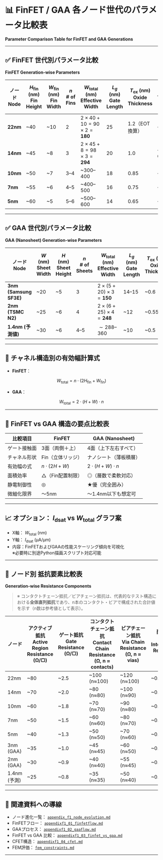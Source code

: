 # 📊 FinFET / GAA 各ノード世代のパラメータ比較表  
**Parameter Comparison Table for FinFET and GAA Generations**

---

## ✅ FinFET 世代別パラメータ比較  
**FinFET Generation-wise Parameters**

| ノード<br>Node | $H_{\mathrm{fin}}$ (nm)<br>Fin Height | $W_{\mathrm{fin}}$ (nm)<br>Fin Width | $n$<br># of Fins | $W_{\mathrm{total}}$ (nm)<br>Effective Width | $L_g$ (nm)<br>Gate Length | $T_{\mathrm{ox}}$ (nm)<br>Oxide Thickness | $V_{\mathrm{th}}$ (V)<br>Threshold Voltage | $I_{\mathrm{dlin}}$ (μA/μm)<br>Linear Current | $I_{\mathrm{dsat}}$ (μA/μm)<br>Saturation Current | $I_{\mathrm{off}}$ (nA/μm)<br>Leakage | $I_{\mathrm{cutoff}}$ (nA)<br>Cutoff Current | $B_{V\mathrm{ds}}$ (V)<br>Breakdown Voltage |
|---------------|------------------------|----------------------|------------|-----------------------------------|----------------------|----------------------------|------------------------------|-------------------------------|--------------------------------|------------------------------|--------------------------------|------------------------------|
| **22nm**      | ~40                   | ~10                 | 2          | $2 \times 40 + 10 = 90 \times 2 = \mathbf{180}$ | 25                   | 1.2（EOT換算）            | ~0.4–0.5                    | ~500                         | ~1000                         | ~10                         | ~100                          | ~2.0                         |
| **14nm**      | ~45                   | ~8                  | 3          | $2 \times 45 + 8 = 98 \times 3 = \mathbf{294}$ | 20                   | 1.0                       | ~0.35–0.45                  | ~550                         | ~1100                         | ~5                          | ~50                           | ~1.8                         |
| **10nm**      | ~50                   | ~7                  | 3–4        | ~300–400                         | 18                   | 0.85                      | ~0.3–0.4                    | ~600                         | ~1200                         | ~1–2                        | ~10–20                        | ~1.6                         |
| **7nm**       | ~55                   | ~6                  | 4–5        | ~400–500                         | 16                   | 0.75                      | ~0.3                        | ~650                         | ~1300                         | <1                          | ~5                            | ~1.5                         |
| **5nm**       | ~60                   | ~5                  | 5–6        | ~500–600                         | 14                   | 0.65                      | ~0.25–0.3                   | ~700                         | ~1400                         | <0.5                        | ~1–2                          | ~1.3                         |

---

## ✅ GAA 世代別パラメータ比較  
**GAA (Nanosheet) Generation-wise Parameters**

| ノード<br>Node | $W$ (nm)<br>Sheet Width | $H$ (nm)<br>Sheet Height | $n$<br># of Sheets | $W_{\mathrm{total}}$ (nm)<br>Effective Width | $L_g$ (nm)<br>Gate Length | $T_{\mathrm{ox}}$ (nm)<br>Oxide Thickness | $V_{\mathrm{th}}$ (V)<br>Threshold Voltage | $I_{\mathrm{dlin}}$ (μA/μm)<br>Linear Current | $I_{\mathrm{dsat}}$ (μA/μm)<br>Saturation Current | $I_{\mathrm{off}}$ (nA/μm)<br>Leakage | $I_{\mathrm{cutoff}}$ (nA)<br>Cutoff Current | $B_{V\mathrm{ds}}$ (V)<br>Breakdown Voltage |
|------------------------|------------------|-------------------|----------------|------------------------------------|----------------------|----------------------------|------------------------------|-------------------------------|--------------------------------|------------------------------|--------------------------------|------------------------------|
| **3nm (Samsung SF3E)** | ~20             | ~5                | 3              | $2 \times (5 + 20) \times 3 = \mathbf{150}$ | 14–15                | ~0.6                      | ~0.25                       | ~700                         | ~1400                         | <1                          | ~5                            | ~1.3                         |
| **2nm (TSMC N2)**       | ~25             | ~6                | 4              | $2 \times (6 + 25) \times 4 = \mathbf{248}$ | ~12                  | ~0.55                     | ~0.23                       | ~750                         | ~1500                         | <0.5                        | ~2                            | ~1.2                         |
| **1.4nm (予測値)**       | ~30             | ~6                | 4–5            | $\sim 288$–$360$                     | ~10                  | ~0.5                      | ~0.20                       | ~800                         | ~1600                         | <0.3                        | ~1                            | ~1.1                         |

---

## 🧠 チャネル構造別の有効幅計算式  

- **FinFET**：

$$
W_{\mathrm{total}} = n \cdot (2H_{\mathrm{fin}} + W_{\mathrm{fin}})
$$

- **GAA**：

$$
W_{\mathrm{total}} = 2 \cdot (H + W) \cdot n
$$

---

## 🧩 FinFET vs GAA 構造の要点比較表

| 比較項目 | FinFET | GAA (Nanosheet) |
|----------|--------|------------------|
| ゲート接触面 | 3面（両側＋上） | 4面（上下左右すべて） |
| チャネル形状 | Fin（立体リッジ） | ナノシート（薄板積層） |
| 有効幅の式 | $n \cdot (2H + W)$ | $2 \cdot (H + W) \cdot n$ |
| 面積効率 | △（Fin配置制限） | ◎（層数で柔軟対応） |
| 静電制御性 | ◎ | ★優（完全囲み） |
| 微細化限界 | ～5nm | ～1.4nm以下も想定可 |

---

## 📈 オプション： $I_{\mathrm{dsat}}$  vs  $W_{\mathrm{total}}$  グラフ案

- X軸： $W_{\mathrm{total}}$  (nm)
- Y軸： $I_{\mathrm{dsat}}$  (μA/μm)
- 内容：FinFETおよびGAAの性能スケーリング傾向を可視化  
※必要時に別途Python描画スクリプト対応可能

---

## 🧯 ノード別 抵抗要素比較表  
**Generation-wise Resistance Components**

> ※ コンタクトチェーン抵抗／ビアチェーン抵抗は、代表的なテスト構造における**全体直列抵抗**であり、n本のコンタクト・ビアで構成された合計値を示す（n数は参考値として表示）。

| ノード | アクティブ抵抗<br>Active Region Resistance (Ω/□) | ゲート抵抗<br>Gate Resistance (Ω/□) | コンタクトチェーン抵抗<br>Contact Chain Resistance (Ω, n ≈ contacts) | ビアチェーン抵抗<br>Via Chain Resistance (Ω, n ≈ vias) | 配線抵抗<br>Metal Interconnect Resistance (Ω/□) |
|--------|----------------------------------------------|-----------------------------------|--------------------------------------------------------|---------------------------------------------------|-----------------------------------------------|
| 22nm   | ~80                                          | ~2.5                              | ~100 (n≈100)                                           | ~120 (n≈100)                                     | ~0.12                                          |
| 14nm   | ~70                                          | ~2.0                              | ~80 (n≈80)                                             | ~100 (n≈90)                                      | ~0.10                                          |
| 10nm   | ~60                                          | ~1.8                              | ~70 (n≈70)                                             | ~90 (n≈80)                                       | ~0.09                                          |
| 7nm    | ~50                                          | ~1.5                              | ~60 (n≈60)                                             | ~80 (n≈70)                                       | ~0.08                                          |
| 5nm    | ~40                                          | ~1.3                              | ~50 (n≈50)                                             | ~70 (n≈60)                                       | ~0.07                                          |
| 3nm (GAA) | ~35                                       | ~1.0                              | ~45 (n≈45)                                             | ~60 (n≈50)                                       | ~0.06                                          |
| 2nm (GAA) | ~30                                       | ~0.9                              | ~40 (n≈40)                                             | ~55 (n≈45)                                       | ~0.055                                         |
| 1.4nm (予測) | ~25                                     | ~0.8                              | ~35 (n≈35)                                             | ~50 (n≈40)                                       | ~0.05                                          |

---

## 📘 関連資料への導線

- ノード進化一覧： [`appendix_f1_node_evolution.md`](appendix_f1_node_evolution.md)
- FinFETフロー： [`appendixf1_01_finfetflow.md`](appendixf1_01_finfetflow.md)
- GAAプロセス： [`appendixf1_02_gaaflow.md`](appendixf1_02_gaaflow.md)
- FinFET vs GAA 比較： [`appendixf1_03_finfet_vs_gaa.md`](appendixf1_03_finfet_vs_gaa.md)
- CFET構造： [`appendixf1_04_cfet.md`](appendixf1_04_cfet.md)
- FEM評価： [`fem_constraints.md`](fem_constraints.md)

---
